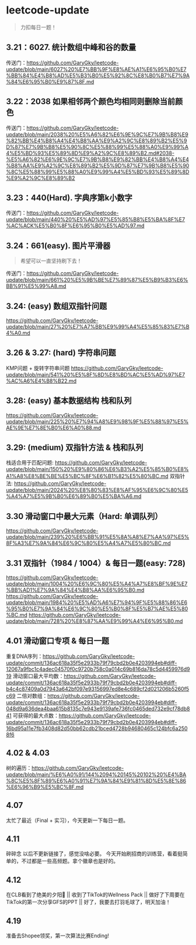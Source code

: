 # leetcode-update
>  力扣每日一题！

## 3.21：6027. 统计数组中峰和谷的数量
传送门：https://github.com/GaryGky/leetcode-update/blob/main/6027%20%E7%BB%9F%E8%AE%A1%E6%95%B0%E7%BB%84%E4%B8%AD%E5%B3%B0%E5%92%8C%E8%B0%B7%E7%9A%84%E6%95%B0%E9%87%8F.md

## 3.22：2038 如果相邻两个颜色均相同则删除当前颜色
传送门：https://github.com/GaryGky/leetcode-update/blob/main/2038%20%E5%A6%82%E6%9E%9C%E7%9B%B8%E9%82%BB%E4%B8%A4%E4%B8%AA%E9%A2%9C%E8%89%B2%E5%9D%87%E7%9B%B8%E5%90%8C%E5%88%99%E5%88%A0%E9%99%A4%E5%BD%93%E5%89%8D%E9%A2%9C%E8%89%B2.md#2038-%E5%A6%82%E6%9E%9C%E7%9B%B8%E9%82%BB%E4%B8%A4%E4%B8%AA%E9%A2%9C%E8%89%B2%E5%9D%87%E7%9B%B8%E5%90%8C%E5%88%99%E5%88%A0%E9%99%A4%E5%BD%93%E5%89%8D%E9%A2%9C%E8%89%B2

## 3.23：440(Hard). 字典序第k小数字
传送门：https://github.com/GaryGky/leetcode-update/blob/main/440%20%E5%AD%97%E5%85%B8%E5%BA%8F%E7%AC%ACK%E5%B0%8F%E6%95%B0%E5%AD%97.md

## 3.24：661(easy). 图片平滑器

> 希望可以一直坚持刷下去！

传送门：https://github.com/GaryGky/leetcode-update/blob/main/661%20%E5%9B%BE%E7%89%87%E5%B9%B3%E6%BB%91%E5%99%A8.md

## 3.24: (easy) 数组双指针问题

https://github.com/GaryGky/leetcode-update/blob/main/27%20%E7%A7%BB%E9%99%A4%E5%85%83%E7%B4%A0.md

## 3.26 & 3.27: (hard) 字符串问题
KMP问题 + 旋转字符串问题
https://github.com/GaryGky/leetcode-update/blob/main/541%20%E5%8F%8D%E8%BD%AC%E5%AD%97%E7%AC%A6%E4%B8%B22.md

## 3.28: (easy) 基本数据结构 栈和队列
https://github.com/GaryGky/leetcode-update/blob/main/225%20%E7%94%A8%E9%98%9F%E5%88%97%E5%AE%9E%E7%8E%B0%E6%A0%88.md

## 3.29: (medium) 双指针方法 & 栈和队列
栈适合用于匹配问题: https://github.com/GaryGky/leetcode-update/blob/main/150%20%E9%80%86%E6%B3%A2%E5%85%B0%E8%A1%A8%E8%BE%BE%E5%BC%8F%E6%B1%82%E5%80%BC.md
双指针法: https://github.com/GaryGky/leetcode-update/blob/main/2024%20%E8%80%83%E8%AF%95%E6%9C%80%E5%A4%A7%E5%9B%B0%E6%89%B0%E5%BA%A6.md

## 3.30 滑动窗口中最大元素（Hard: 单调队列）
https://github.com/GaryGky/leetcode-update/blob/main/239%20%E6%BB%91%E5%8A%A8%E7%AA%97%E5%8F%A3%E7%9A%84%E6%9C%80%E5%A4%A7%E5%80%BC.md

## 3.31 双指针（1984 / 1004）& 每日一题(easy: 728)
https://github.com/GaryGky/leetcode-update/blob/main/1004%20%E6%9C%80%E5%A4%A7%E8%BF%9E%E7%BB%AD1%E7%9A%84%E4%B8%AA%E6%95%B0.md
https://github.com/GaryGky/leetcode-update/blob/main/1984%20%E5%AD%A6%E7%94%9F%E5%88%86%E6%95%B0%E7%9A%84%E6%9C%80%E5%B0%8F%E5%B7%AE%E5%80%BC.md
https://github.com/GaryGky/leetcode-update/blob/main/728%20%E8%87%AA%E9%99%A4%E6%95%B0.md

## 4.01 滑动窗口专项 & 每日一题
重复DNA序列：https://github.com/GaryGky/leetcode-update/commit/136ac618a35f5e2933b79f79cbd2b0e4203994eb#diff-12067a9fbc1c4adec04570f0c9720b758c0a014c69b816da78c5d4459976d919
滑动窗口最大平均数：https://github.com/GaryGky/leetcode-update/commit/136ac618a35f5e2933b79f79cbd2b0e4203994eb#diff-b4c4c87409a0d7943a642bf097e93156997ed8e4c689cf2d021206b5260f5c69
二倍对数组：https://github.com/GaryGky/leetcode-update/commit/136ac618a35f5e2933b79f79cbd2b0e4203994eb#diff-048d9a636dea4baa615b8135c7e943e9139afe736fc0465ded732e9cf78db841
可获得的最大点数：https://github.com/GaryGky/leetcode-update/commit/136ac618a35f5e2933b79f79cbd2b0e4203994eb#diff-16bd95a11e7fb3408d82d50bb62cdb21bced4728b94680465c124bfc6a2508f6

## 4.02 & 4.03
树的遍历：https://github.com/GaryGky/leetcode-update/blob/main/%E6%A0%91/144%2094%20145%20102%20%E4%BA%8C%E5%8F%89%E6%A0%91%E7%9A%84%E9%81%8D%E5%8E%86%E6%96%B9%E5%BC%8F.md

## 4.07

太忙了最近（Final  + 实习），今天更新一下每日一题。

## 4.11
碎碎念 以后不更新链接了，感觉没啥必要。
今天开始刷招商的训练营，看着挺简单的，不过都是一些高频题。拿个徽章也是好的。

## 4.12
在CLB看到了绝美的夕阳🌇 || 收到了TikTok的Wellness Pack || 做好了下周要在TikTok的第一次分享GFS的PPT || 好了，我要去打羽毛球了，明天加油！

## 4.19
准备去Shopee领奖，第一次算法比赛Ending!
